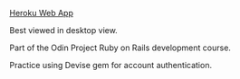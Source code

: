 [Heroku Web App](https://hidden-journey-09900.herokuapp.com/)

Best viewed in desktop view.

Part of the Odin Project Ruby on Rails development course.

Practice using Devise gem for account authentication.
